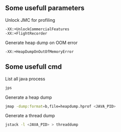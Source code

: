 Some usefull parameters
-----------------------

Unlock JMC for profiling
```
-XX:+UnlockCommercialFeatures
-XX:+FlightRecorder
```

Generate heap dump on OOM error
```
-XX:+HeapDumpOnOutOfMemoryError
```

Some usefull cmd
----------------

List all java process
```bash
jps
```

Generate a heap dump
```bash
jmap -dump:format=b,file=heapdump.hprof <JAVA_PID>
```

Generate a thread dump
```bash
jstack -l <JAVA_PID> > threaddump
```
